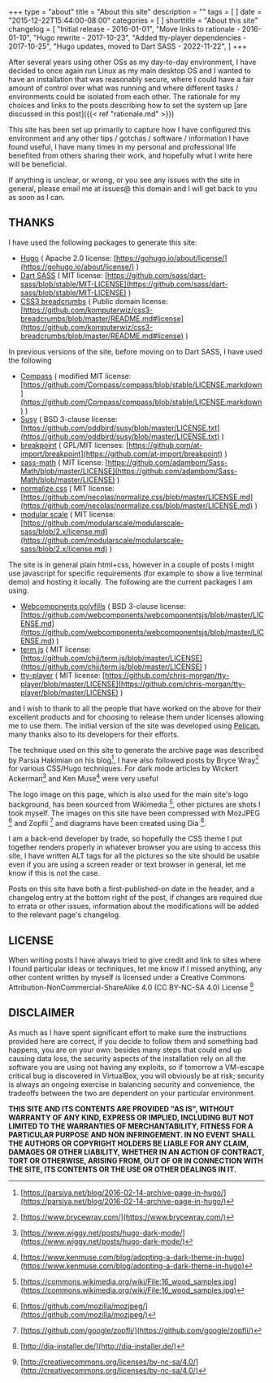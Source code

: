 +++
type = "about"
title = "About this site"
description = ""
tags = [
]
date = "2015-12-22T15:44:00-08:00"
categories = [
]
shorttitle = "About this site"
changelog = [
"Initial release - 2016-01-01",
"Move links to rationale - 2016-01-10",
"Hugo rewrite - 2017-10-23",
"Added tty-player dependencies - 2017-10-25",
"Hugo updates, moved to Dart SASS - 2022-11-22",
]
+++

After several years using other OSs as my day-to-day environment, I have
decided to once again run Linux as my main desktop OS and I wanted to
have an installation that was reasonably secure, where I could have a
fair amount of control over what was running and where different tasks /
environments could be isolated from each other. The rationale for my
choices and links to the posts describing how to set the system up [are
discussed in this post]({{< ref "rationale.md" >}})

This site has been set up primarily to capture how I have configured
this environment and any other tips / gotchas / software / information I
have found useful, I have many times in my personal and professional
life benefited from others sharing their work, and hopefully what I
write here will be beneficial.

If anything is unclear, or wrong, or you see any issues with the site in
general, please email me at issues@ this domain and I will get
back to you as soon as I can.

THANKS
------

I have used the following packages to generate this site:

- [Hugo](https://gohugo.io/) ( Apache 2.0 license:
  [https://gohugo.io/about/license/](https://gohugo.io/about/license/)
  \)
- [Dart SASS](http://sass-lang.com/dart-sass) ( MIT license:
  [https://github.com/sass/dart-sass/blob/stable/MIT-LICENSE](https://github.com/sass/dart-sass/blob/stable/MIT-LICENSE)
  )
- [CSS3 breadcrumbs](https://github.com/komputerwiz/css3-breadcrumbs) (
  Public domain license:
  [https://github.com/komputerwiz/css3-breadcrumbs/blob/master/README.md#license](https://github.com/komputerwiz/css3-breadcrumbs/blob/master/README.md#license)
  )

In previous versions of the site, before moving on to Dart SASS, I have used the following

- [Compass](http://compass-style.org/) ( modified MIT license:
  [https://github.com/Compass/compass/blob/stable/LICENSE.markdown](https://github.com/Compass/compass/blob/stable/LICENSE.markdown)
  )
- [Susy](https://github.com/oddbird/susy/) ( BSD 3-clause license:
  [https://github.com/oddbird/susy/blob/master/LICENSE.txt](https://github.com/oddbird/susy/blob/master/LICENSE.txt)
  )
- [breakpoint](http://breakpoint-sass.com/) ( GPL/MIT licenses:
  [https://github.com/at-import/breakpoint](https://github.com/at-import/breakpoint)
  )
- [sass-math](https://github.com/adambom/Sass-Math/) ( MIT license:
  [https://github.com/adambom/Sass-Math/blob/master/LICENSE](https://github.com/adambom/Sass-Math/blob/master/LICENSE)
  )
- [normalize.css](https://necolas.github.io/normalize.css/)
  ( MIT license:
  [https://github.com/necolas/normalize.css/blob/master/LICENSE.md](https://github.com/necolas/normalize.css/blob/master/LICENSE.md)
  )
- [modular scale](https://github.com/modularscale/modularscale-sass)
  ( MIT license:
  [https://github.com/modularscale/modularscale-sass/blob/2.x/license.md](https://github.com/modularscale/modularscale-sass/blob/2.x/license.md)
  )

The site is in general plain html+css, however in a couple of posts I
might use javascript for specific requirements (for example to show a
live terminal demo) and hosting it locally. The following are the
current packages I am using.

- [Webcomponents polyfills](https://www.webcomponents.org/polyfills/) ( BSD 3-clause license:
  [https://github.com/webcomponents/webcomponentsjs/blob/master/LICENSE.md](https://github.com/webcomponents/webcomponentsjs/blob/master/LICENSE.md)
  )
- [term.js](https://github.com/chjj/term.js) ( MIT license:
  [https://github.com/chjj/term.js/blob/master/LICENSE](https://github.com/chjj/term.js/blob/master/LICENSE)
  )
- [tty-player](http://tty-player.chrismorgan.info/) ( MIT license:
  [https://github.com/chris-morgan/tty-player/blob/master/LICENSE](https://github.com/chris-morgan/tty-player/blob/master/LICENSE)
  )

and I wish to thank to all the people that have worked on the above for
their excellent products and for choosing to release them under licenses
allowing me to use them. The initial version of the site was developed
using [Pelican](https://getpelican.com/), many thanks also to its
developers for their efforts.

The technique used on this site to generate the archive page was
described by Parsia Hakimian on his blog[^6], I have also followed posts by
Bryce Wray[^7] for various CSS/Hugo techniques. For dark mode articles by 
Wickert Ackerman[^8] and Ken Muse[^9] were very useful

The logo image on this page, which is also used for the main site's logo
background, has been sourced from Wikimedia [^1], other pictures are
shots I took myself. The images on this site have been compressed with
MozJPEG [^2] and Zopfli [^3] and diagrams have been created using Dia
[^4].

I am a back-end developer by trade, so hopefully the CSS theme I put
together renders properly in whatever browser you are using to access
this site, I have written ALT tags for all the pictures so the site
should be usable even if you are using a screen reader or text browser
in general, let me know if this is not the case.

Posts on this site have both a first-published-on date in the header, and
a changelog entry at the bottom right of the post, if changes
are required due to errata or other issues, information about the
modifications will be added to the relevant page's changelog.

LICENSE
-------

When writing posts I have always tried to give credit and link to sites
where I found particular ideas or techniques, let me know if I missed
anything, any other content written by myself is licensed under a
Creative Commons Attribution-NonCommercial-ShareAlike 4.0 (CC BY-NC-SA
4.0) License [^5]

DISCLAIMER
----------

As much as I have spent significant effort to make sure the instructions
provided here are correct, if you decide to follow them and something
bad happens, you are on your own: besides many steps that could end up
causing data loss, the security aspects of the installation rely on all
the software you are using not having any exploits, so if tomorrow a
VM-escape critical bug is discovered in VirtualBox, you will obviously
be at risk; security is always an ongoing exercise in balancing security
and convenience, the tradeoffs between the two are dependent on your
particular environment.

**THIS SITE AND ITS CONTENTS ARE PROVIDED "AS IS", WITHOUT WARRANTY OF
ANY KIND, EXPRESS OR IMPLIED, INCLUDING BUT NOT LIMITED TO THE
WARRANTIES OF MERCHANTABILITY, FITNESS FOR A PARTICULAR PURPOSE AND
NON INFRINGEMENT. IN NO EVENT SHALL THE AUTHORS OR COPYRIGHT HOLDERS BE
LIABLE FOR ANY CLAIM, DAMAGES OR OTHER LIABILITY, WHETHER IN AN ACTION
OF CONTRACT, TORT OR OTHERWISE, ARISING FROM, OUT OF OR IN CONNECTION
WITH THE SITE, ITS CONTENTS OR THE USE OR OTHER DEALINGS IN IT.**

[^1]: [https://commons.wikimedia.org/wiki/File:16_wood_samples.jpg](https://commons.wikimedia.org/wiki/File:16_wood_samples.jpg)

[^2]: [https://github.com/mozilla/mozjpeg/](https://github.com/mozilla/mozjpeg/)

[^3]: [https://github.com/google/zopfli/](https://github.com/google/zopfli/)

[^4]: [http://dia-installer.de/](http://dia-installer.de/)

[^5]: [http://creativecommons.org/licenses/by-nc-sa/4.0/](http://creativecommons.org/licenses/by-nc-sa/4.0/)

[^6]: [https://parsiya.net/blog/2016-02-14-archive-page-in-hugo/](https://parsiya.net/blog/2016-02-14-archive-page-in-hugo/)

[^7]: [https://www.brycewray.com/](https://www.brycewray.com/)

[^8]: [https://www.wiggy.net/posts/hugo-dark-mode/](https://www.wiggy.net/posts/hugo-dark-mode/)

[^9]: [https://www.kenmuse.com/blog/adopting-a-dark-theme-in-hugo](https://www.kenmuse.com/blog/adopting-a-dark-theme-in-hugo)